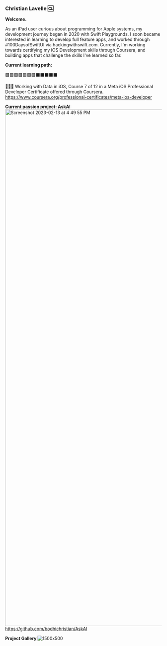 ### Christian Lavelle 🆑

<b>Welcome.</b>


As an iPad user curious about programming for Apple systems, my development journey began in 2020 with Swift Playgrounds. I soon became interested in learning to develop full feature apps, and worked through #100DaysofSwiftUI via hackingwithswift.com. Currently, I'm working towards certifying my iOS Development skills through Coursera, and building apps that challenge the skills I've learned so far.


<b>Current learning path:</b>

🟩🟩🟩🟩🟩🟩🟩⬛️⬛️⬛️⬛️⬛️


👨🏻‍💻 Working with Data in iOS, Course 7 of 12 in a Meta iOS Professional Developer Certificate offered through Coursera.
https://www.coursera.org/professional-certificates/meta-ios-developer


<b>Current passion project: AskAI</b>
<img width="1660" alt="Screenshot 2023-02-13 at 4 49 55 PM" src="https://user-images.githubusercontent.com/110639779/218582592-4c1670fc-5560-46fe-899d-c8d6032e91cf.png">
https://github.com/bodhichristian/AskAI

<b>Project Gallery </b>
![1500x500](https://user-images.githubusercontent.com/110639779/212133514-741c5a13-60f2-4e57-bcff-9439ed9d2b25.jpeg)


